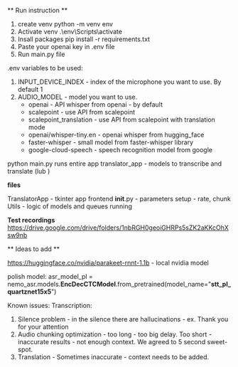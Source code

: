 ** Run instruction **
1. create venv
   python -m venv env
2. Activate venv
   .\env\Scripts\activate
3. Insall packages
pip install -r requirements.txt
4. Paste your openai key in .env file
5. Run main.py file

.env variables to be used:
1. INPUT_DEVICE_INDEX - index of the microphone you want to use. By default 1
2. AUDIO_MODEL - model you want to use.
   - openai - API whisper from openai - by default
   - scalepoint - use API from scalepoint
   - scalepoint_translation - use API from scalepoint with translation mode
   - openai/whisper-tiny.en - openai whisper from hugging_face
   - faster-whisper - small model from faster-whisper library
   - google-cloud-speech - speech recognition model from google

python main.py
runs entire app translator_app - models to transcribe and translate
 (lub )

**files**

TranslatorApp - tkinter app frontend
__init__.py - parameters setup - rate, chunk
Utils - logic of models and queues running

**Test recordings**
https://drive.google.com/drive/folders/1nbRGH0geoiGHRPs5sZK2aKKcOhXsw9nb

** Ideas to add **

https://huggingface.co/nvidia/parakeet-rnnt-1.1b - local nvidia model

polish model: asr_model_pl = nemo_asr.models.**EncDecCTCModel**.from_pretrained(model_name="**stt_pl_quartznet15x5**")


Known issues:
   Transcription:
1. Silence problem - in the silence there are hallucinations - ex. Thank you for your attention
2. Audio chunking optimization - too long - too big delay. Too short - inaccurate results - not enough context. We agreed to 5 second sweet-spot.
4. Translation - Sometimes inaccurate - context needs to be added.